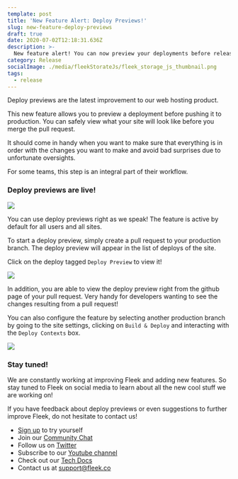 ```yaml
---
template: post
title: 'New Feature Alert: Deploy Previews!'
slug: new-feature-deploy-previews
draft: true
date: 2020-07-02T12:18:31.636Z
description: >-
  New feature alert! You can now preview your deployments before release thanks to deploy previews!
category: Release
socialImage: ./media/fleekStorateJs/fleek_storage_js_thumbnail.png
tags:
  - release
---
```


Deploy previews are the latest improvement to our web hosting product.

This new feature allows you to preview a deployment before pushing it to production. You can safely view what your site will look like before you merge the pull request.

It should come in handy when you want to make sure that everything is in order with the changes you want to make and avoid bad surprises due to unfortunate oversights.

For some teams, this step is an integral part of their workflow.

### Deploy previews are live!

![](/newFeaturePrPreviews/fleek-learned.png)

You can use deploy previews right as we speak! The feature is active by default for all users and all sites.  

To start a deploy preview, simply create a pull request to your production branch. The deploy preview will appear in the list of deploys of the site.

Click on the deploy tagged `Deploy Preview` to view it!

![](/newFeaturePrPreviews/list-of-deploys.png)

In addition, you are able to view the deploy preview right from the github page of your pull request. Very handy for developers wanting to see the changes resulting from a pull request!

You can also configure the feature by selecting another production branch by going to the site settings, clicking on `Build & Deploy` and interacting with the `Deploy Contexts` box.

![](/newFeaturePrPreviews/deploy-contexts.png)

### Stay tuned!
We are constantly working at improving Fleek and adding new features. So stay tuned to Fleek on social media to learn about all the new cool stuff we are working on!

If you have feedback about deploy previews or even suggestions to further improve Fleek, do not hesitate to contact us!

* [Sign up](https://app.fleek.co) to try yourself
* Join our [Community Chat](https://join.slack.com/t/fleek-public/shared_invite/zt-bxna7y1d-PbVdut4rgHt5jM6Zjg9g9A)
* Follow us on [Twitter](https://twitter.com/FleekHQ)
* Subscribe to our [Youtube channel](https://www.youtube.com/channel/UCBzlwYM0JjZpjDZ52-SLUmw)
* Check out our [Tech Docs](https://docs.fleek.co/)
* Contact us at support@fleek.co 
